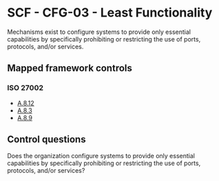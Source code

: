 # SCF - CFG-03 - Least Functionality
Mechanisms exist to configure systems to provide only essential capabilities by specifically prohibiting or restricting the use of ports, protocols, and/or services. 
## Mapped framework controls
### ISO 27002
- [A.8.12](../iso27002/a-8.md#a812)
- [A.8.3](../iso27002/a-8.md#a83)
- [A.8.9](../iso27002/a-8.md#a89)
  
## Control questions
Does the organization configure systems to provide only essential capabilities by specifically prohibiting or restricting the use of ports, protocols, and/or services? 
  